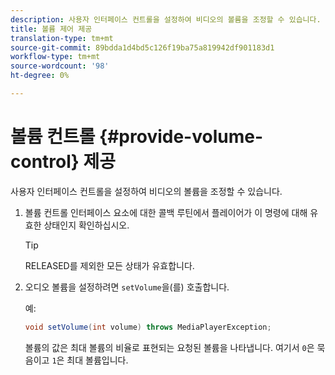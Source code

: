 ```yaml
---
description: 사용자 인터페이스 컨트롤을 설정하여 비디오의 볼륨을 조정할 수 있습니다.
title: 볼륨 제어 제공
translation-type: tm+mt
source-git-commit: 89bdda1d4bd5c126f19ba75a819942df901183d1
workflow-type: tm+mt
source-wordcount: '98'
ht-degree: 0%

---
```



# 볼륨 컨트롤 {#provide-volume-control} 제공

사용자 인터페이스 컨트롤을 설정하여 비디오의 볼륨을 조정할 수 있습니다.

1. 볼륨 컨트롤 인터페이스 요소에 대한 콜백 루틴에서 플레이어가 이 명령에 대해 유효한 상태인지 확인하십시오.

   >[!TIP]
   >
   >RELEASED를 제외한 모든 상태가 유효합니다.

1. 오디오 볼륨을 설정하려면 `setVolume`을(를) 호출합니다.

   예:

   ```java
   void setVolume(int volume) throws MediaPlayerException;
   ```

   볼륨의 값은 최대 볼륨의 비율로 표현되는 요청된 볼륨을 나타냅니다. 여기서 `0`은 묵음이고 `1`은 최대 볼륨입니다.